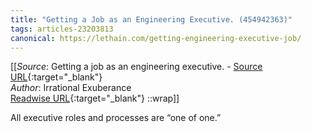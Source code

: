 ```yaml
---
title: "Getting a Job as an Engineering Executive. (454942363)"
tags: articles-23203813
canonical: https://lethain.com/getting-engineering-executive-job/
---
```


[[_Source_: Getting a job as an engineering executive. - [Source URL](https://lethain.com/getting-engineering-executive-job/){:target="_blank"}<br>
_Author_: Irrational Exuberance<br>
[Readwise URL](https://readwise.io/open/454942363){:target="_blank"}
::wrap]]

All executive roles and processes are “one of one.”
